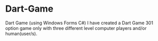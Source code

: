 # Dart-Game
Dart Game (using Windows Forms C#)
I have created a Dart Game 301 option game only with three different level computer players and/or human(user/s).
